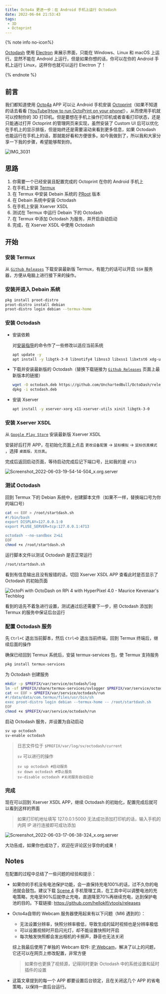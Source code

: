 ```yaml
---
title: Octo4a 更进一步：在 Android 手机上运行 Octodash
date: 2022-06-04 21:53:43
tags: 
 - 3D
 - Octoprint
---
```


{% note info no-icon%}

[Octodash](https://unchartedbull.github.io/OctoDash/index.html) 使用 [Electron](https://zh.m.wikipedia.org/zh/Electron) 来展示界面，只能在 Windows、Linux 和 macOS 上运行。显然不能在 Android 上运行，但是如果你想的话，你可以在你的 Android 手机上运行 Linux，这样你也就可以运行 Electron 了！

{% endnote %}

## 前言
我们都知道使用 [Octo4a](https://github.com/feelfreelinux/octo4a) APP 可以让 Android 手机安装 [Octoprint](https://octoprint.org/)（如果不知道的话去看看 [[YouTube]How to run OctoPrint on your phone!](https://www.youtube.com/watch?v=74xdib_-X38&ab_channel=ThomasSanladerer)），从而使用手机就可以控制你的 3D 打印机。但是要想在手机上操作打印机或者查看打印状态，还是只能通过打开 Octoprint 的管理网页来实现，虽然安装了 Custom UI 后可以优化在手机上的显示排版，但是始终还是需要滚动来看到更多信息，如果 Octodash 也能运行在手机上的话，那就能好看和方便很多。如今我做到了，所以我和大家分享一下我的步骤，希望能够帮到你。

![IMG_3031](https://xiaoxx.oss-cn-beijing.aliyuncs.com/blog-img/use-octodash-on-your-android-phone/IMG_3031.jpeg)

<!--more-->

## 思路

1. 你需要一个已经安装且配置完成的 Octoprint 在你的 Android 手机上
2. 在手机上安装 [Termux](https://termux.com/)
3. 在 Termux 中安装 Debain 系统的 [PRoot](https://wiki.termux.com/wiki/PRoot) 版本
4. 在 Debain 系统中安装 Octodash
5. 在手机上安装 Xserver XSDL
6. 测试在 Termux 中运行 Debain 下的 Octodash
7. 在 Termux 中添加 Octodash 为服务，并开启自动启动
8. 完成，在 Xserver XSDL 中使用 Octodash

## 开始

### 安装 Termux

从  [`Github Releases`](https://github.com/termux/termux-app/releases) 下载安装最新版 Termux，有能力的话可以开启 `SSH` 服务器，方便从电脑上进行接下来的操作。

### 安装并进入 Debain 系统

```sh
pkg install proot-distro
proot-distro install debian
proot-distro login debian --termux-home
```

### 安装 Octodash

- 安装依赖

    对[安装指导](https://github.com/UnchartedBull/OctoDash/wiki/Installation#manual-installation)的命令作了一些修改以适应当前系统
    
    ```sh
    apt update -y
    apt install -y libgtk-3-0 libnotify4 libnss3 libxss1 libxtst6 xdg-utils libatspi2.0-0 libuuid1 libsecret-1-0 libasound2 libgirepository-1.0-1 gir1.2-glib-2.0 libayatana-appindicator3-1
    ```
    
- 下载并安装最新版的 Octodash（替换下载链接为 [`Github Releases`](https://github.com/UnchartedBull/OctoDash/releases) 页面上最新版本的链接）

    ```sh
    wget -O octodash.deb https://github.com/UnchartedBull/OctoDash/releases/download/v2.3.1/octodash_2.3.1_arm64.deb
    dpkg -i octodash.deb
    ```

- 安装 Xserver

    ```sh
    apt install -y xserver-xorg x11-xserver-utils xinit libgtk-3-0
    ```

### 安装 Xserver XSDL

从  [`Google Play Store`](https://play.google.com/store/apps/details?id=x.org.server) 安装最新版 Xserver XSDL

安装好后打开 APP，在初始化页面上点击 `更改设备配置` -> `鼠标模拟` -> `鼠标仿真模式` ，选择 `桌面版，无仿真`。

完成后返回启动页面，等待启动完成后记下端口号，比如我的是 `4713`

![Screenshot_2022-06-03-19-54-14-504_x.org.server](https://xiaoxx.oss-cn-beijing.aliyuncs.com/blog-img/use-octodash-on-your-android-phone/Screenshot_2022-06-03-19-54-14-504_x.org.server.jpg)

### 测试 Octodash

回到 Termux 下的 Debian 系统中，创建脚本文件（如果不一样，替换端口号为你的端口号）

```sh
cat << EOF > /root/startdash.sh
#!/bin/bash
export DISPLAY=127.0.0.1:0
export PLUSE_SERVER=tcp:127.0.0.1:4713

octodash --no-sandbox 2>&1
EOF
chmod +x /root/startdash.sh
```

 运行脚本文件以测试 Octodash 是否正常运行

```sh
/root/startdash.sh
```

看到有信息输出且没有报错的话，切回 Xserver XSDL APP 查看此时是否显示了 Octodash 的初始页面

![OctoPi with OctoDash on RPi 4 with HyperPixel 4.0 - Maurice Kevenaar's  Techblog](https://xiaoxx.oss-cn-beijing.aliyuncs.com/blog-img/use-octodash-on-your-android-phone/332-OctoDashSetup-01.png)

看到的话先不着急进行设置，测试通过后还需要下一步，把 Octodash 添加到 Termux 的服务中保证后台运行

### 配置 Octodash 服务

先 `Ctrl+C` 退出当前脚本，然后 `Ctrl+D` 退出当前终端，回到 Termux 终端后，继续后面的操作

确保已经回到 Termux 系统后，安装 termux-services 包，使 Termux 支持服务

```sh
pkg install termux-services
```

为 Octodash 创建服务

```sh
mkdir -p $PREFIX/var/service/octodash/log
ln -sf $PREFIX/share/termux-services/svlogger $PREFIX/var/service/octodash/log/run
cat << EOF > $PREFIX/var/service/octodash/run
#!/data/data/com.termux/files/usr/bin/sh
exec proot-distro login debian --termux-home -- /root/startdash.sh
EOF
chmod +x $PREFIX/var/service/octodash/run
```

启动 Octodash 服务，并设置为自动启动

```sh
sv up octodash
sv-enable octodash
```

> 日志文件位于 `$PREFIX/var/log/sv/octodash/current` 
>
> `sv` 可以进行的操作
>
> ```
> sv up octodash #启动服务
> sv down octodash #停止服务
> sv-disable octodash #关闭服务自动启动
> ```

### 完成

现在可以回到 Xserver XSDL APP，继续 Octodash 的初始化，配置完成后就可以看到这样的界面

> 如果打印机地址填写 127.0.0.1:5000 无法成功添加打印机的话，输入手机的内网 IP 进行连接即可成功添加

![Screenshot_2022-06-03-17-06-38-324_x.org.server](https://xiaoxx.oss-cn-beijing.aliyuncs.com/blog-img/use-octodash-on-your-android-phone/Screenshot_2022-06-03-17-06-38-324_x.org.server.jpg)

大功告成，如果你也成功了，欢迎在评论区分享你的成果！

## Notes

在配置的过程中总结了一些问题的经验和提示：

- 如果你的手机没有电池保护功能，会一直保持充电100%的话，过不久你的电池就会鼓包。建议下载 [Scene 4](https://github.com/helloklf/vtools) 手机管理工具，在工具中可以调整电池的充电策略，充电至90%后就停止充电，直道降至70%再继续充电，达到保护电池的目的。下载链接: https://github.com/helloklf/vtools/releases

- Octo4a自带的 Webcam 服务器使用起来有以下问题（MI6 遇到的）：

  - 无法设置分辨率，快照分辨率极低，导致生成的延时视频也是分辨率极低
  - 可以设置视频时开启闪光灯，却不能设置快照时开启
  - 每次触发快照都会发出相机的卡擦声，静音也无法关闭

  综上我最后使用了单独的 Webcam 软件: [IP Webcam](https://play.google.com/store/apps/details?id=com.pas.webcam)，解决了以上的问题，它还可以在网页上修改配置，非常方便

  > 如果你也更换了视频源，记得同时更新 Octodash 中的系统设置和延时插件的设置

- 这篇文章提到的每一个 APP 都要设置后台锁定，且在关闭这几个 APP 的省电策略，以保持一直后台运行。

